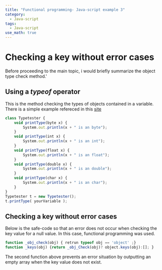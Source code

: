 ```yaml
---
title: "Functional programming- Java-script example 3"
category:
  - Java-script
tags:
  - Java-script
use_math: true
---
```

# Checking a key without error cases
Before proceeding to the main topic, i would briefly summarize the object type check method.'

## Using a *typeof* operator
This is the method checking the types of objects contained in a variable.
There is a simple example refereced in this [site](https://stackoverflow.com/questions/3993982/how-to-check-type-of-variable-in-java)
```javascript
class Typetester {
    void printType(byte x) {
        System.out.println(x + " is an byte");
    }
    void printType(int x) {
        System.out.println(x + " is an int");
    }
    void printType(float x) {
        System.out.println(x + " is an float");
    }
    void printType(double x) {
        System.out.println(x + " is an double");
    }
    void printType(char x) {
        System.out.println(x + " is an char");
    }
}
Typetester t = new Typetester();
t.printType( yourVariable );
```

## Checking a key without error cases
Below is the safe-code so that an error does not occur when checking the key value for a null value. In this case, functional programming was used.
```javascript
function _obj_check(obj) { retrun typeof obj == 'object' ;}
function _keys(obj) {return _obj_Check(obj)? object.keys(obj):[]; }
```
The second function above prevents an error situation by outputting an empty array when the key value does not exist.


